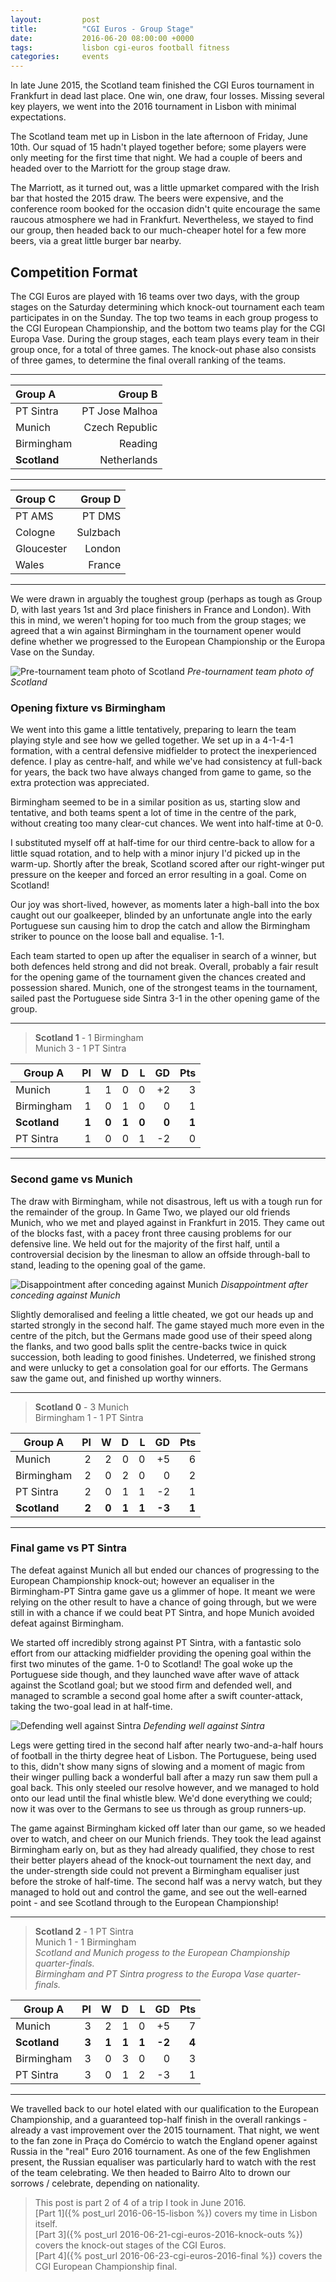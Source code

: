 ```yaml
---
layout:         post
title:          "CGI Euros - Group Stage"
date:           2016-06-20 08:00:00 +0000
tags:           lisbon cgi-euros football fitness
categories:     events
---
```

In late June 2015, the Scotland team finished the CGI Euros tournament in Frankfurt in dead last place. One win, one draw, four losses. Missing several key players, we went into the 2016 tournament in Lisbon with minimal expectations.

<!-- Read More -->

The Scotland team met up in Lisbon in the late afternoon of Friday, June 10th. Our squad of 15 hadn't played together before; some players were only meeting for the first time that night. We had a couple of beers and headed over to the Marriott for the group stage draw.

The Marriott, as it turned out, was a little upmarket compared with the Irish bar that hosted the 2015 draw. The beers were expensive, and the conference room booked for the occasion didn't quite encourage the same raucous atmosphere we had in Frankfurt. Nevertheless, we stayed to find our group, then headed back to our much-cheaper hotel for a few more beers, via a great little burger bar nearby.

## Competition Format 

The CGI Euros are played with 16 teams over two days, with the group stages on the Saturday determining which knock-out tournament each team participates in on the Sunday. The top two teams in each group progess to the CGI European Championship, and the bottom two teams play for the CGI Europa Vase. During the group stages, each team plays every team in their group once, for a total of three games. The knock-out phase also consists of three games, to determine the final overall ranking of the teams.

---

|Group A|Group B|
|:---|---:|
|PT Sintra|PT Jose Malhoa|
|Munich|Czech Republic|
|Birmingham|Reading|
|**Scotland**|Netherlands|

---

|Group C|Group D|
|:---|---:|
|PT AMS|PT DMS|
|Cologne|Sulzbach|
|Gloucester|London|
|Wales|France|

---

We were drawn in arguably the toughest group (perhaps as tough as Group D, with last years 1st and 3rd place finishers in France and London). With this in mind, we weren't hoping for too much from the group stages; we agreed that a win against Birmingham in the tournament opener would define whether we progressed to the European Championship or the Europa Vase on the Sunday.

![Pre-tournament team photo of Scotland]({{site.baseurl}}/assets/img/cgi-euros-2016-team-photo.jpg)
*Pre-tournament team photo of Scotland*

### Opening fixture vs Birmingham

We went into this game a little tentatively, preparing to learn the team playing style and see how we gelled together. We set up in a 4-1-4-1 formation, with a central defensive midfielder to protect the inexperienced defence. I play as centre-half, and while we've had consistency at full-back for years, the back two have always changed from game to game, so the extra protection was appreciated.

Birmingham seemed to be in a similar position as us, starting slow and tentative, and both teams spent a lot of time in the centre of the park, without creating too many clear-cut chances. We went into half-time at 0-0. 

I substituted myself off at half-time for our third centre-back to allow for a little squad rotation, and to help with a minor injury I'd picked up in the warm-up. Shortly after the break, Scotland scored after our right-winger put pressure on the keeper and forced an error resulting in a goal. Come on Scotland!

Our joy was short-lived, however, as moments later a high-ball into the box caught out our goalkeeper, blinded by an unfortunate angle into the early Portuguese sun causing him to drop the catch and allow the Birmingham striker to pounce on the loose ball and equalise. 1-1.

Each team started to open up after the equaliser in search of a winner, but both defences held strong and did not break. Overall, probably a fair result for the opening game of the tournament given the chances created and possession shared. Munich, one of the strongest teams in the tournament, sailed past the Portuguese side Sintra 3-1 in the other opening game of the group.

---
 
> **Scotland 1** - 1 Birmingham  
> Munich 3 - 1 PT Sintra  

| Group A | Pl | W | D | L | GD | Pts |
|--------|---:|---:|---:|---:|---:|---:|
|Munich|1|1|0|0|+2|3|
|Birmingham|1|0|1|0|0|1|
|**Scotland**|**1**|**0**|**1**|**0**|**0**|**1**|
|PT Sintra|1|0|0|1|-2|0|

---

### Second game vs Munich

The draw with Birmingham, while not disastrous, left us with a tough run for the remainder of the group. In Game Two, we played our old friends Munich, who we met and played against in Frankfurt in 2015. They came out of the blocks fast, with a pacey front three causing problems for our defensive line. We held out for the majority of the first half, until a controversial decision by the linesman to allow an offside through-ball to stand, leading to the opening goal of the game.

![Disappointment after conceding against Munich]({{site.baseurl}}/assets/img/cgi-euros-2016-disappointment-vs-munich.jpg)
*Disappointment after conceding against Munich*

Slightly demoralised and feeling a little cheated, we got our heads up and started strongly in the second half. The game stayed much more even in the centre of the pitch, but the Germans made good use of their speed along the flanks, and two good balls split the centre-backs twice in quick succession, both leading to good finishes. Undeterred, we finished strong and were unlucky to get a consolation goal for our efforts. The Germans saw the game out, and finished up worthy winners.

---
 
> **Scotland 0** - 3 Munich  
> Birmingham 1 - 1 PT Sintra  

| Group A | Pl | W | D | L | GD | Pts |
|---|---:|---:|---:|---:|---:|---:|
|Munich|2|2|0|0|+5|6|
|Birmingham|2|0|2|0|0|2|
|PT Sintra|2|0|1|1|-2|1|
|**Scotland**|**2**|**0**|**1**|**1**|**-3**|**1**|

---

### Final game vs PT Sintra

The defeat against Munich all but ended our chances of progressing to the European Championship knock-out; however an equaliser in the Birmingham-PT Sintra game gave us a glimmer of hope. It meant we were relying on the other result to have a chance of going through, but we were still in with a chance if we could beat PT Sintra, and hope Munich avoided defeat against Birmingham.

We started off incredibly strong against PT Sintra, with a fantastic solo effort from our attacking midfielder providing the opening goal within the first two minutes of the game. 1-0 to Scotland! The goal woke up the Portuguese side though, and they launched wave after wave of attack against the Scotland goal; but we stood firm and defended well, and managed to scramble a second goal home after a swift counter-attack, taking the two-goal lead in at half-time.

![Defending well against Sintra]({{site.baseurl}}/assets/img/cgi-euros-2016-action-vs-pt-sintra.jpg)
*Defending well against Sintra*

Legs were getting tired in the second half after nearly two-and-a-half hours of football in the thirty degree heat of Lisbon. The Portuguese, being used to this, didn't show many signs of slowing and a moment of magic from their winger pulling back a wonderful ball after a mazy run saw them pull a goal back. This only steeled our resolve however, and we managed to hold onto our lead until the final whistle blew. We'd done everything we could; now it was over to the Germans to see us through as group runners-up.

The game against Birmingham kicked off later than our game, so we headed over to watch, and cheer on our Munich friends. They took the lead against Birmingham early on, but as they had already qualified, they chose to rest their better players ahead of the knock-out tournament the next day, and the under-strength side could not prevent a Birmingham equaliser just before the stroke of half-time. The second half was a nervy watch, but they managed to hold out and control the game, and see out the well-earned point - and see Scotland through to the European Championship!

---
 
> **Scotland 2** - 1 PT Sintra  
> Munich 1 - 1 Birmingham  
> *Scotland and Munich progess to the European Championship quarter-finals.*  
> *Birmingham and PT Sintra progress to the Europa Vase quarter-finals.*  

| Group A | Pl | W | D | L | GD | Pts |
|---|---:|---:|---:|---:|---:|---:|
|Munich|3|2|1|0|+5|7|
|**Scotland**|**3**|**1**|**1**|**1**|**-2**|**4**|
|Birmingham|3|0|3|0|0|3|
|PT Sintra|3|0|1|2|-3|1|

---
We travelled back to our hotel elated with our qualification to the European Championship, and a guaranteed top-half finish in the overall rankings - already a vast improvement over the 2015 tournament. That night, we went to the fan zone in Praça do Comércio to watch the England opener against Russia in the "real" Euro 2016 tournament. As one of the few Englishmen present, the Russian equaliser was particularly hard to watch with the rest of the team celebrating. We then headed to Bairro Alto to drown our sorrows / celebrate, depending on nationality.

> This post is part 2 of 4 of a trip I took in June 2016.  
> [Part 1]({% post_url 2016-06-15-lisbon %}) covers my time in Lisbon itself.  
> [Part 3]({% post_url 2016-06-21-cgi-euros-2016-knock-outs %}) covers the knock-out stages of the CGI Euros.  
> [Part 4]({% post_url 2016-06-23-cgi-euros-2016-final %}) covers the CGI European Championship final.